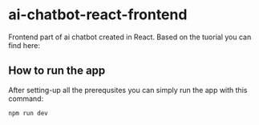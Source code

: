 # ai-chatbot-react-frontend
Frontend part of ai chatbot created in React.
Based on the tuorial you can find here: 

## How to run the app

After setting-up all the prerequsites you can simply run the app with this command:
```
npm run dev
```
